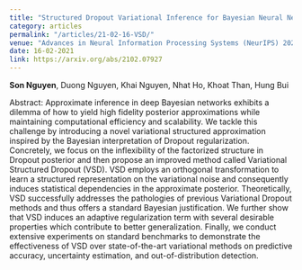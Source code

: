 ```yaml
---
title: "Structured Dropout Variational Inference for Bayesian Neural Networks"
category: articles
permalink: "/articles/21-02-16-VSD/"
venue: "Advances in Neural Information Processing Systems (NeurIPS) 2021"
date: 16-02-2021
link: https://arxiv.org/abs/2102.07927
---
```

[comment]: <> (<a href="https://arxiv.org/abs/2002.07367">Arxiv</a>.)
<b>Son Nguyen</b>, Duong Nguyen, Khai Nguyen, Nhat Ho, Khoat Than, Hung Bui

Abstract: Approximate inference in deep Bayesian networks exhibits a dilemma of how to yield high fidelity posterior approximations while maintaining computational efficiency and scalability. We tackle this challenge by introducing a novel variational structured approximation inspired by the Bayesian interpretation of Dropout regularization. Concretely, we focus on the inflexibility of the factorized structure in Dropout posterior and then propose an improved method called Variational Structured Dropout (VSD). VSD employs an orthogonal transformation to learn a structured representation on the variational noise and consequently induces statistical dependencies in the approximate posterior. Theoretically, VSD successfully addresses the pathologies of previous Variational Dropout methods and thus offers a standard Bayesian justification. We further show that VSD induces an adaptive regularization term with several desirable properties which contribute to better generalization. Finally, we conduct extensive experiments on standard benchmarks to demonstrate the effectiveness of VSD over state-of-the-art variational methods on predictive accuracy, uncertainty estimation, and out-of-distribution detection.
